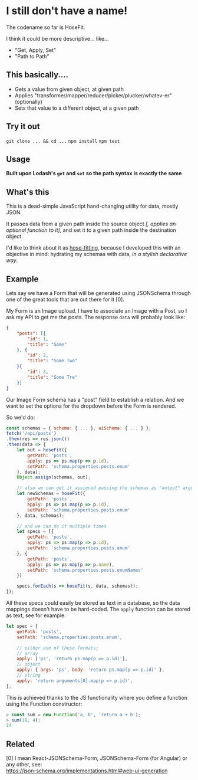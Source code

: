 # I still don't have a name!

The codename so far is HoseFit.

I think it could be more descriptive... like...

* "Get, Apply, Set"
* "Path to Path"

## This basically....

* Gets a value from given object, at given path
* Applies "transformer/mapper/reducer/picker/plucker/whatev-er" (optionally)
* Sets that value to a different object, at a given path

## Try it out

`git clone ... && cd ...`
`npm install`
`npm test`

## Usage

**Built upon Lodash's `get` and `set` so the path syntax is exactly the same**

## What's this

This is a dead-simple JavaScript hand-changing utility for data, mostly JSON.

It passes data from a given path inside the source object *[, applies an optional function to it]*, and set it to a given path inside the destination object.

I'd like to think about it as [hose-fitting](http://www.fredshed.co.uk/photosgardtools/hozelock4waymanifold.jpg), because I developed this with an objective in mind: hydrating my schemas with data, *in a stylish declarative way*.

## Example

Lets say we have a Form that will be generated using JSONSchema through one of the great tools that are out there for it [0].

My Form is an Image upload. I have to associate an Image with a Post, so I ask my API to get me the posts. The response `data` will probably look like: 

```json
{
    "posts": [{
        "id": 1,
        "title": "Some"
    }, {
        "id": 2,
        "title": "Some Two"
    }{
        "id": 3,
        "title": "Some Tre"
    }]
}
```

Our Image Form schema has a "post" field to establish a relation. And we want to set the options for the dropdown before the Form is rendered.

So we'd do:

```javascript
const schemas = { schema: { ... }, uiSchema: { ... } };
fetch('/api/posts')
.then(res => res.json())
.then(data => {
    let out = hoseFit({
        getPath: 'posts',
        apply: ps => ps.map(p => p.id),
        setPath: 'schema.properties.posts.enum'
    }, data);
    Object.assign(schemas, out);

    // also we can get it assigned passing the schemas as "output" argument
    let newSchemas = hoseFit({
        getPath: 'posts',
        apply: ps => ps.map(p => p.id),
        setPath: 'schema.properties.posts.enum'
    }, data, schemas);

    // and we can do it multiple times
    let specs = [{
        getPath: 'posts',
        apply: ps => ps.map(p => p.id),
        setPath: 'schema.properties.posts.enum'
    }, {
        getPath: 'posts',
        apply: ps => ps.map(p => p.name),
        setPath: 'schema.properties.posts.enumNames'
    }]

    specs.forEach(s => hoseFit(s, data, schemas));
});
```

All these specs could easily be stored as text in a database, so the data mappings doesn't have to be hard-coded. The `apply` function can be stored as text, see for example: 

```javascript
let spec = {
    getPath: 'posts',
    setPath: 'schema.properties.posts.enum',

    // either one of these formats:
    // array
    apply: ['ps', 'return ps.map(p => p.id)'],
    // object
    apply: { args: 'ps', body: 'return ps.map(p => p.id)' },
    // string
    apply: 'return arguments[0].map(p => p.id)',
};
```

This is achieved thanks to the JS functionality where you define a function using the Function constructor: 

```javascript
> const sum = new Function('a, b', 'return a + b');
> sum(10, 4);
14
```

## Related

[0] I mean React-JSONSchema-Form, JSONSchema-Form (for Angular) or any other, see:  
https://json-schema.org/implementations.html#web-ui-generation